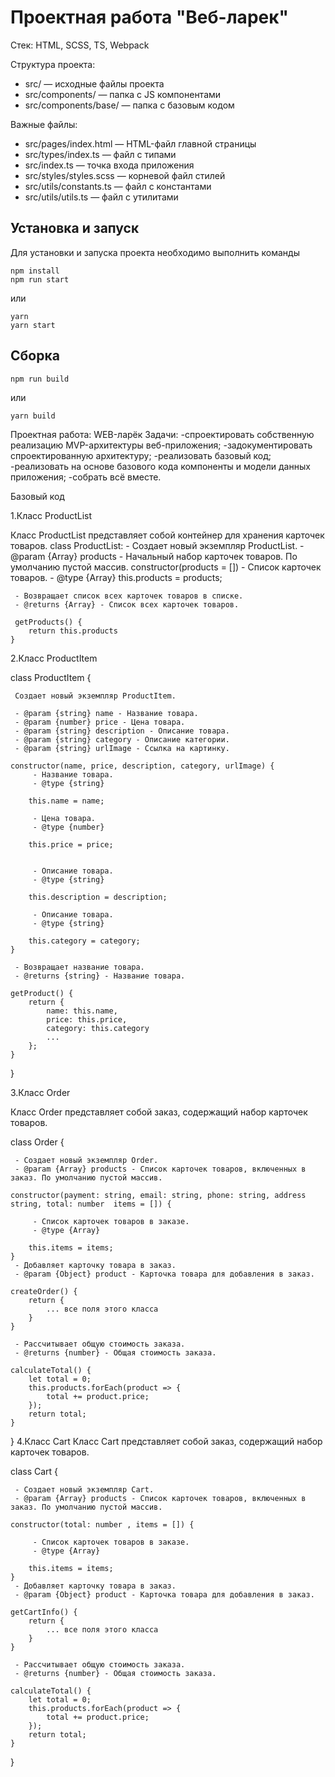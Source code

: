 # Проектная работа "Веб-ларек"

Стек: HTML, SCSS, TS, Webpack

Структура проекта:
- src/ — исходные файлы проекта
- src/components/ — папка с JS компонентами
- src/components/base/ — папка с базовым кодом

Важные файлы:
- src/pages/index.html — HTML-файл главной страницы
- src/types/index.ts — файл с типами
- src/index.ts — точка входа приложения
- src/styles/styles.scss — корневой файл стилей
- src/utils/constants.ts — файл с константами
- src/utils/utils.ts — файл с утилитами

## Установка и запуск
Для установки и запуска проекта необходимо выполнить команды

```
npm install
npm run start
```

или

```
yarn
yarn start
```
## Сборка

```
npm run build
```

или

```
yarn build
```


Проектная работа: WEB-ларёк
Задачи:
-спроектировать собственную реализацию MVP-архитектуры веб-приложения;
-задокументировать спроектированную архитектуру;
-реализовать базовый код;
-реализовать на основе базового кода компоненты и модели данных приложения;
-собрать всё вместе.

Базовый код

1.Класс ProductList 

Класс ProductList представляет собой контейнер для хранения карточек товаров.
class ProductList:
    - Создает новый экземпляр ProductList.
    - @param {Array} products - Начальный набор карточек товаров. По умолчанию пустой массив.
    constructor(products = []) 
         - Список карточек товаров.
         - @type {Array}
        this.products = products;
    
     - Возвращает список всех карточек товаров в списке.
     - @returns {Array} - Список всех карточек товаров.

     getProducts() {
        return this.products
    }
    
2.Класс ProductItem

class ProductItem {
    
     Создает новый экземпляр ProductItem.

     - @param {string} name - Название товара.
     - @param {number} price - Цена товара.
     - @param {string} description - Описание товара.
     - @param {string} category - Описание категории.
     - @param {string} urlImage - Ссылка на картинку.
     
    constructor(name, price, description, category, urlImage) {
         - Название товара.
         - @type {string}
         
        this.name = name;
        
         - Цена товара.
         - @type {number}
        
        this.price = price;
        
        
         - Описание товара.
         - @type {string}
        
        this.description = description;
  
         - Описание товара.
         - @type {string}
         
        this.category = category;
    }

     - Возвращает название товара.
     - @returns {string} - Название товара.
    
    getProduct() {
        return {
            name: this.name,
            price: this.price,
            category: this.category
            ...
        };
    }
}



3.Класс Order

Класс Order представляет собой заказ, содержащий набор карточек товаров.

class Order {
    
     - Создает новый экземпляр Order.
     - @param {Array} products - Список карточек товаров, включенных в заказ. По умолчанию пустой массив.
     
    constructor(payment: string, email: string, phone: string, address string, total: number  items = []) {
       
         - Список карточек товаров в заказе.
         - @type {Array}
         
        this.items = items;
    }
     - Добавляет карточку товара в заказ.
     - @param {Object} product - Карточка товара для добавления в заказ.
     
    createOrder() {
        return {
            ... все поля этого класса
        }
    }

     - Рассчитывает общую стоимость заказа.
     - @returns {number} - Общая стоимость заказа.
     
    calculateTotal() {
        let total = 0;
        this.products.forEach(product => {
            total += product.price;
        });
        return total;
    }
}
4.Класс Cart
  Класс Cart представляет собой заказ, содержащий набор карточек товаров.
 
class Cart {
   
     - Создает новый экземпляр Cart.
     - @param {Array} products - Список карточек товаров, включенных в заказ. По умолчанию пустой массив.
     
    constructor(total: number , items = []) {
        
         - Список карточек товаров в заказе.
         - @type {Array}
       
        this.items = items;
    }
     - Добавляет карточку товара в заказ.
     - @param {Object} product - Карточка товара для добавления в заказ.
     
    getCartInfo() {
        return {
            ... все поля этого класса
        }
    }

     - Рассчитывает общую стоимость заказа.
     - @returns {number} - Общая стоимость заказа.
    
    calculateTotal() {
        let total = 0;
        this.products.forEach(product => {
            total += product.price;
        });
        return total;
    }
}

